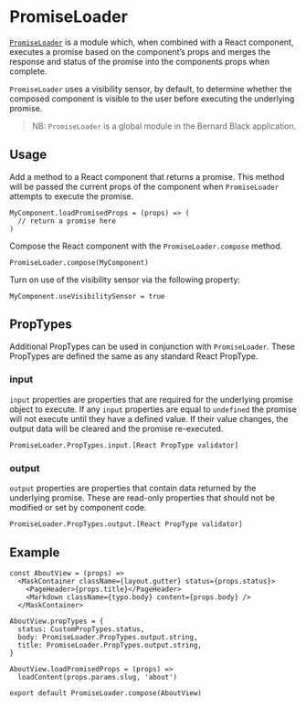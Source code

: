 # PromiseLoader

[`PromiseLoader`](/src/enhancers/PromiseLoader/index.js) is a module which, when combined with a React component, executes a promise based on the component’s props and merges the response and status of the promise into the components props when complete.

`PromiseLoader` uses a visibility sensor, by default, to determine whether the composed component is visible to the user before executing the underlying promise.

> NB: `PromiseLoader` is a global module in the Bernard Black application.

## Usage

Add a method to a React component that returns a promise. This method will be passed the current props of the component when `PromiseLoader` attempts to execute the promise.

```es6
MyComponent.loadPromisedProps = (props) => (
  // return a promise here
)
```

Compose the React component with the `PromiseLoader.compose` method.

```es6
PromiseLoader.compose(MyComponent)
```

Turn on use of the visibility sensor via the following property:

```es6
MyComponent.useVisibilitySensor = true
```

## PropTypes

Additional PropTypes can be used in conjunction with `PromiseLoader`. These PropTypes are defined the same as any standard React PropType.

### input
`input` properties are properties that are required for the underlying promise object to execute. If any `input` properties are equal to `undefined` the promise will not execute until they have a defined value. If their value changes, the output data will be cleared and the promise re-executed.

```es6
PromiseLoader.PropTypes.input.[React PropType validator]
```

### output
`output` properties are properties that contain data returned by the underlying promise. These are read-only properties that should not be modified or set by component code.

```es6
PromiseLoader.PropTypes.output.[React PropType validator]
```

## Example

```es6
const AboutView = (props) =>
  <MaskContainer className={layout.gutter} status={props.status}>
    <PageHeader>{props.title}</PageHeader>
    <Markdown className={typo.body} content={props.body} />
  </MaskContainer>

AboutView.propTypes = {
  status: CustomPropTypes.status,
  body: PromiseLoader.PropTypes.output.string,
  title: PromiseLoader.PropTypes.output.string,
}

AboutView.loadPromisedProps = (props) =>
  loadContent(props.params.slug, 'about')

export default PromiseLoader.compose(AboutView)
```
